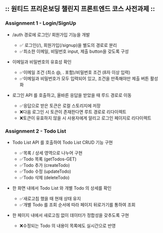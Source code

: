 ## :: 원티드 프리온보딩 챌린지 프론트엔드 코스 사전과제 ::

### Assignment 1 - Login/SignUp

- /auth 경로에 로그인/ 회원가입 기능을 개발

  - ✅ 로그인(/), 회원가입(/signup)을 별도의 경로로 분리
  - ✅최소한 이메일, 비밀번호 input, 제출 button을 갖도록 구성

- 이메일과 비밀번호의 유효성 확인

  - ✅이메일 조건 (최소 @, . 포함)/비밀번호 조건 (8자 이상 입력)
  - ✅이메일과 비밀번호가 모두 입력되어 있고, 조건을 만족해야만 제출 버튼 활성화

- 로그인 API 를 호출하고, 올바른 응답을 받았을 때 루드 경로로 이동
  - ✅응답으로 받은 토큰은 로컬 스토리지에 저장
  - ❌다음 로그인 시 토큰이 존재한다면 루트 경로로 리다이렉트
  - ❌토큰이 유효하지 않을 시 사용자에게 알리고 로그인 페이지로 리다이렉트

### Assignment 2 - Todo List

- Todo List API 를 호출하여 Todo List CRUD 기능 구현

  - ✅목록 / 상세 영역으로 나누어 구현
  - ✅Todo 목록 (getTodos-GET)
  - ✅Todo 추가 (createTodo)
  - ✅Todo 수정 (updateTodo)
  - ✅Todo 삭제 (deleteTodo)

- 한 화면 내에서 Todo List 와 개별 Todo 의 상세를 확인

  - ✅새로고침 했을 때 현재 상태 유지
  - ✅개별 Todo 를 조회 순서에 따라 페이지 뒤로가기를 통하여 조회

- 한 페이지 내에서 새로고침 없이 데이터가 정합성을 갖추도록 구현
  - ❌수정되는 Todo 의 내용이 목록에도 실시간으로 반영

